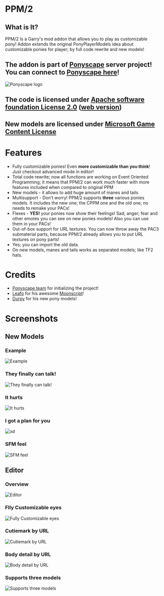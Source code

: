 
# PPM/2

## What is It?
PPM/2 Is a Garry's mod addon that allows you to play as customizable pony!
Addon extends the original PonyPlayerModels idea about customizable ponies for player; by full code rewrite and new models!

## The addon is part of [Ponyscape](http://steamcommunity.com/groups/Ponyscape) server project! You can connect to [Ponyscape here](steam://connect/ps.ponyscape.com)!
![Ponyscape logo](https://dbot.serealia.ca/sharex/2017/05/ponyscape_logo.png)

## The code is licensed under [Apache software foundation License 2.0](LICENSE) ([web version](https://www.apache.org/licenses/LICENSE-2.0))
## New models are licensed under [Microsoft Game Content License](http://www.xbox.com/en-us/developers/rules)

# Features
 * Fully customizable ponies! Even **more customizable than you think**! Just checkout advanced mode in editor!
 * Total code rewrite; now all functions are working on Event Oriented Programming; it means that PPM/2 can work much faster with more features included when compared to original PPM
 * New models - it allows to add huge amount of manes and tails
 * Multisupport - Don't worry! PPM/2 supports **three** various ponies models. It includes the new one; the CPPM one and the old one; no needs to remake your PACs!
 * Flexes - **YES!** your ponies now show their feelings! Sad; anger; fear and other emotes you can see on new ponies models! Also you can use them in your PACs!
 * Out-of-box support for URL textures. You can now throw away the PAC3 submaterial parts, because PPM/2 already allows you to put URL textures on pony parts!
 * Yes; you can import the old data.
 * On new models, manes and tails works as separated models; like TF2 hats.

# Credits
 * [Ponyscape team](http://steamcommunity.com/groups/Ponyscape) for initializing the project!
 * [Leafo](https://github.com/leafo) for his awesome [Moonscript](http://moonscript.org/)!
 * [Durpy](https://steamcommunity.com/profiles/76561198013875404) for his new pony models!

# Screenshots
## New Models
### Example
![Example](https://dbot.serealia.ca/sharex/2017/05/a977f87da5_2017-05-23_08-09-40.png)
### They finally can talk!
![They finally can talk!](https://dbot.serealia.ca/sharex/2017/05/20170521090424_1.jpg)
### It hurts
![It hurts](https://dbot.serealia.ca/sharex/2017/05/b13d6fcbfa_2017-05-21_08-20-42.png)
### I got a plan for you
![xd](https://dbot.serealia.ca/sharex/2017/05/20170520074818_1.jpg)
### SFM feel
![SFM feel](https://dbot.serealia.ca/sharex/2017/05/20170521083924_1.jpg)
## Editor
### Overview
![Editor](https://dbot.serealia.ca/sharex/2017/05/c96022e06d_2017-05-23_08-05-41.png)
### Flly Customizable eyes
![Fully Customizable eyes](https://dbot.serealia.ca/sharex/2017/05/1de41afad7_2017-05-23_08-06-08.png)
### Cutiemark by URL
![Cutiemark by URL](https://dbot.serealia.ca/sharex/2017/05/63295cca26_2017-05-23_08-06-48.png)
### Body detail by URL
![Body detail by URL](https://dbot.serealia.ca/sharex/2017/05/fd5256030f_2017-05-23_08-07-53.png)
### Supports three models
![Supports three models](https://dbot.serealia.ca/sharex/2017/05/b42b615cd8_2017-05-23_08-08-36.png)